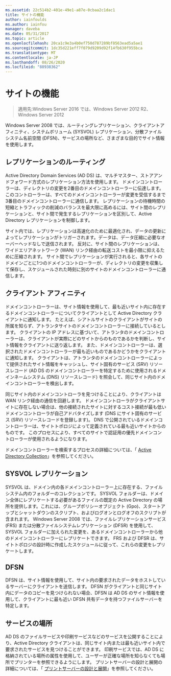 ```yaml
---
ms.assetid: 22c514b2-401e-49e1-a87e-0cbaa2c1dac1
title: サイトの機能
author: iainfoulds
ms.author: iainfou
manager: daveba
ms.date: 05/31/2017
ms.topic: article
ms.openlocfilehash: 20ca1c9e3a4b0ef750d787289bf8563ead5a5ae1
ms.sourcegitcommit: 1dc35d221eff7f079d9209d92f14fb630f955bca
ms.translationtype: MT
ms.contentlocale: ja-JP
ms.lasthandoff: 08/26/2020
ms.locfileid: "88938362"
---
```

# <a name="site-functions"></a>サイトの機能

> 適用先:Windows Server 2016 では、Windows Server 2012 R2、Windows Server 2012

 Windows Server 2008 では、ルーティングレプリケーション、クライアントアフィニティ、システムボリューム (SYSVOL) レプリケーション、分散ファイルシステム名前空間 (DFSN)、サービスの場所など、さまざまな目的でサイト情報を使用します。

## <a name="routing-replication"></a>レプリケーションのルーティング
Active Directory Domain Services (AD DS) は、マルチマスター、ストアアンドフォワード方式のレプリケーション方法を使用します。 ドメインコントローラーは、ディレクトリの変更を2番目のドメインコントローラーに伝達します。このコントローラーは、すべてのドメインコントローラーが変更を受信するまで3番目のドメインコントローラーに通信します。 レプリケーションの待機時間の短縮とトラフィックの削減のバランスを最大限に高めるには、サイト間のレプリケーションと、サイト間で発生するレプリケーションを区別して、Active Directory レプリケーションを制御します。

サイト内では、レプリケーションは高速化のために最適化され、データの更新によってレプリケーションがトリガーされます。データは、データ圧縮に必要なオーバーヘッドなしで送信されます。 反対に、サイト間のレプリケーションは、ワイドエリアネットワーク (WAN) リンク経由の転送コストを最小限に抑えるために圧縮されます。 サイト間でレプリケーションが実行されると、各サイトのドメインごとに1つのドメインコントローラーが、ディレクトリの変更を収集して保存し、スケジュールされた時刻に別のサイトのドメインコントローラーに通信します。

## <a name="client-affinity"></a>クライアント アフィニティ
ドメインコントローラーは、サイト情報を使用して、最も近いサイト内に存在するドメインコントローラーについてクライアントとして Active Directory クライアントに通知します。 たとえば、シアトルサイトのクライアントがサイトの所属を知らず、アトランタサイトのドメインコントローラーに接続しているとします。 クライアントの IP アドレスに基づいて、アトランタのドメインコントローラーは、クライアントが実際にどのサイトからのものであるかを判断し、サイト情報をクライアントに送り返します。 また、ドメインコントローラーは、選択されたドメインコントローラーが最も近いものであるかどうかをクライアントに通知します。 クライアントは、アトランタのドメインコントローラーによって提供されたサイト情報をキャッシュし、サイト固有のサービス (SRV) リソースレコード (AD DS のドメインコントローラーを特定するために使用されるドメインネームシステム (DNS) リソースレコード) を照会して、同じサイト内のドメインコントローラーを検出します。

同じサイト内のドメインコントローラを見つけることにより、クライアントは WAN リンク経由の通信を回避します。 ドメインコントローラがクライアントサイトに存在しない場合は、他の接続されたサイトに対するコスト接続が最も低いドメインコントローラが自己アドバタイズします (DNS にサイト固有のサービス (SRV) リソースレコードを登録します)。 DNS で公開されているドメインコントローラーは、サイトトポロジによって定義されている最も近いサイトからのものです。 このプロセスにより、すべてのサイトで認証用の優先ドメインコントローラーが使用されるようになります。

ドメインコントローラーを検索するプロセスの詳細については、「 [Active Directory Collection](/previous-versions/windows/it-pro/windows-server-2003/cc780036(v=ws.10))」を参照してください。

## <a name="sysvol-replication"></a>SYSVOL レプリケーション
SYSVOL は、ドメイン内の各ドメインコントローラー上に存在する、ファイルシステム内のフォルダーのコレクションです。 SYSVOL フォルダーは、ドメイン全体にレプリケートする必要があるファイルの既定の Active Directory の場所を提供します。これには、グループポリシーオブジェクト (Gpo)、スタートアップとシャットダウンのスクリプト、およびログオンとログオフのスクリプトが含まれます。  Windows Server 2008 では、ファイルレプリケーションサービス (FRS) または分散ファイルシステムレプリケーション (DFSR) を使用して、SYSVOL フォルダーに加えられた変更を、あるドメインコントローラーから他のドメインコントローラーにレプリケートできます。 FRS および DFSR は、サイトトポロジの設計時に作成したスケジュールに従って、これらの変更をレプリケートします。

## <a name="dfsn"></a>DFSN
DFSN は、サイト情報を使用して、サイト内の要求されたデータをホストしているサーバーにクライアントを送信します。 DFSN がクライアントと同じサイト内にデータのコピーを見つけられない場合、DFSN は AD DS のサイト情報を使用して、クライアントに最も近い DFSN 共有データを持つファイルサーバーを特定します。

## <a name="service-location"></a>サービスの場所
AD DS のファイルサービスや印刷サービスなどのサービスを公開することにより、Active Directory クライアントは、同じサイト内または最も近いサイト内で要求されたサービスを見つけることができます。 印刷サービスでは、AD DS に格納されている場所の属性を使用して、ユーザーが正確な場所を知らなくても場所でプリンターを参照できるようにします。 プリントサーバーの設計と展開の詳細については、「 [プリントサーバーの設計と展開](/previous-versions/windows/it-pro/windows-server-2003/cc785842(v=ws.10))」を参照してください。
